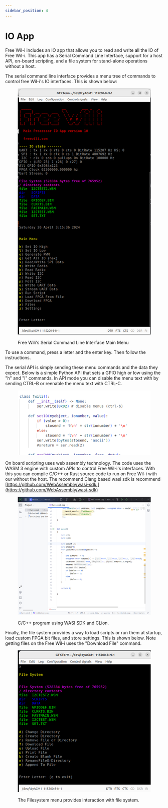 ```yaml
---
sidebar_position: 4
---
```


# IO App

Free Wil-i includes an IO app that allows you to read and write all the IO of Free Wil-i. This app has a Serial Command Line Interface, support for a host API,  on-board scripting, and a file system for stand-alone operations without a host.

The serial command line interface provides a menu tree of commands to control free Wil-i's IO interfaces. This is shown below:

<div class="text--center">

<figure>

![Free Wili's Serial Command Line Interface Main Menu](../assets/cmd.png "Free Wili's Serial Command Line Interface Main Menu")
<figcaption>Free Wili's Serial Command Line Interface Main Menu</figcaption>
</figure>
</div>

To use a command, press a letter and the enter key. Then follow the instructions.

The serial API is simply sending these menu commands and the data they expect. Below is a simple Python API that sets a GPIO high or low using the "h" and "l" commands. In API mode you can disable the menu text with by sending CTRL-B or reenable the menu text with CTRL-C.

<div class="text--center">

<figure>

![python api for freewili](../assets/code.png "python api for freewili")
<figcaption></figcaption>
</figure>
</div>

On board scripting uses web assembly technology.  The code uses the WASM 3 engine with custom APIs to control Free Wil-i's interfaces. With this you can compile C/C++ or Rust source code to run on Free Wil-i with our without the host.  The recommend Clang based wasi sdk is recommend [https://github.com/WebAssembly/wasi-sdk.](https://github.com/WebAssembly/wasi-sdk)

<div class="text--center">

<figure>

![C/C++ program using WASI SDK and CLion.](../assets/WASI-SDK-CLion.jpg "C/C++ program using WASI SDK and CLion.")
<figcaption>C/C++ program using WASI SDK and CLion.</figcaption>
</figure>
</div>

Finally, the file system provides a way to load scripts or run them at startup, load custom FPGA bit files, and store settings. This is shown below. Note getting files on the Free Wil-i uses the "Download File" command.

<div class="text--center">

<figure>

![The Filesystem menu provides interaction with file system.](../assets/Filesystem.png "The Filesystem menu provides interaction with file system.")
<figcaption>The Filesystem menu provides interaction with file system.</figcaption>
</figure>
</div>

